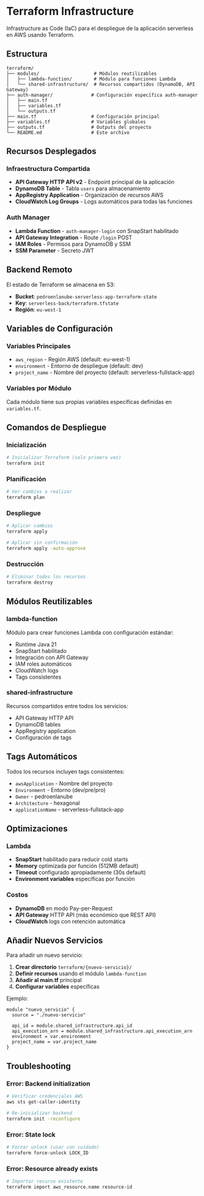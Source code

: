 # Terraform Infrastructure

Infrastructure as Code (IaC) para el despliegue de la aplicación serverless en AWS usando Terraform.

## Estructura

```
terraform/
├── modules/                    # Módulos reutilizables
│   ├── lambda-function/        # Módulo para funciones Lambda
│   └── shared-infrastructure/  # Recursos compartidos (DynamoDB, API Gateway)
├── auth-manager/              # Configuración específica auth-manager
│   ├── main.tf
│   ├── variables.tf
│   └── outputs.tf
├── main.tf                    # Configuración principal
├── variables.tf               # Variables globales
├── outputs.tf                 # Outputs del proyecto
└── README.md                  # Este archivo
```

## Recursos Desplegados

### Infraestructura Compartida
- **API Gateway HTTP API v2** - Endpoint principal de la aplicación
- **DynamoDB Table** - Tabla `users` para almacenamiento
- **AppRegistry Application** - Organización de recursos AWS
- **CloudWatch Log Groups** - Logs automáticos para todas las funciones

### Auth Manager
- **Lambda Function** - `auth-manager-login` con SnapStart habilitado
- **API Gateway Integration** - Route `/login` POST
- **IAM Roles** - Permisos para DynamoDB y SSM
- **SSM Parameter** - Secreto JWT

## Backend Remoto

El estado de Terraform se almacena en S3:
- **Bucket**: `pedroenlanube-serverless-app-terraform-state`
- **Key**: `serverless-back/terraform.tfstate`
- **Región**: `eu-west-1`

## Variables de Configuración

### Variables Principales
- `aws_region` - Región AWS (default: eu-west-1)
- `environment` - Entorno de despliegue (default: dev)
- `project_name` - Nombre del proyecto (default: serverless-fullstack-app)

### Variables por Módulo
Cada módulo tiene sus propias variables específicas definidas en `variables.tf`.

## Comandos de Despliegue

### Inicialización
```bash
# Inicializar Terraform (solo primera vez)
terraform init
```

### Planificación
```bash
# Ver cambios a realizar
terraform plan
```

### Despliegue
```bash
# Aplicar cambios
terraform apply

# Aplicar sin confirmación
terraform apply -auto-approve
```

### Destrucción
```bash
# Eliminar todos los recursos
terraform destroy
```

## Módulos Reutilizables

### lambda-function
Módulo para crear funciones Lambda con configuración estándar:
- Runtime Java 21
- SnapStart habilitado
- Integración con API Gateway
- IAM roles automáticos
- CloudWatch logs
- Tags consistentes

### shared-infrastructure
Recursos compartidos entre todos los servicios:
- API Gateway HTTP API
- DynamoDB tables
- AppRegistry application
- Configuración de tags

## Tags Automáticos

Todos los recursos incluyen tags consistentes:
- `awsApplication` - Nombre del proyecto
- `Environment` - Entorno (dev/pre/pro)
- `Owner` - pedroenlanube
- `Architecture` - hexagonal
- `applicationName` - serverless-fullstack-app

## Optimizaciones

### Lambda
- **SnapStart** habilitado para reducir cold starts
- **Memory** optimizada por función (512MB default)
- **Timeout** configurado apropiadamente (30s default)
- **Environment variables** específicas por función

### Costos
- **DynamoDB** en modo Pay-per-Request
- **API Gateway** HTTP API (más económico que REST API)
- **CloudWatch** logs con retención automática

## Añadir Nuevos Servicios

Para añadir un nuevo servicio:

1. **Crear directorio** `terraform/{nuevo-servicio}/`
2. **Definir recursos** usando el módulo `lambda-function`
3. **Añadir al main.tf** principal
4. **Configurar variables** específicas

Ejemplo:
```hcl
module "nuevo_servicio" {
  source = "./nuevo-servicio"
  
  api_id = module.shared_infrastructure.api_id
  api_execution_arn = module.shared_infrastructure.api_execution_arn
  environment = var.environment
  project_name = var.project_name
}
```

## Troubleshooting

### Error: Backend initialization
```bash
# Verificar credenciales AWS
aws sts get-caller-identity

# Re-inicializar backend
terraform init -reconfigure
```

### Error: State lock
```bash
# Forzar unlock (usar con cuidado)
terraform force-unlock LOCK_ID
```

### Error: Resource already exists
```bash
# Importar recurso existente
terraform import aws_resource.name resource-id
```